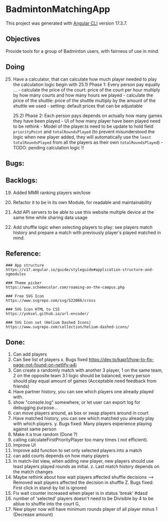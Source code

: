 # BadmintonMatchingApp

This project was generated with [Angular CLI](https://github.com/angular/angular-cli) version 17.3.7.

## Objectives

Provide tools for a group of Badminton users, with fairness of use in mind.

## Doing

25. Have a calculator, that can calculate how much player needed to play
    the calculation logic begin with
    25.1) Phase 1: Every person pay equally ... - calculate the price of the court: price of the court per hour multiply by how many courts and how many hours we played - calculate the price of the shuttle: price of the shuttle multiply by the amount of the shuttle we used - setting: default prices that can be adjustable

    25.2) Phase 2: Each person pays depends on actually how many games they have been played - UI of how many player have been played need to be rethink - Model of the player.ts need to be update to hold field `priorityPoint` and `totalRoundsPlayed`
    (to prevent misunderstood the logic when new player added,
    they will automatically use the `least totalRoundsPlayed` from all the players as their own `totalRoundsPlayed`) - TODO: pending calculation logic !!

## Bugs:

## Backlogs:

19. Added MMR ranking players win/lose
20. Refactor it to be in its own Module, for readable and maintainability

21. Add API servers to be able to use this website multiple device at the same time while sharing data usage
22. Add shuffle logic when selecting players to play:
    see players match history and prepare a match with previously player's played matched in mind.

## Reference:

    ### App structure
    https://v17.angular.io/guide/styleguide#application-structure-and-ngmodules

    ### Theme picker
    https://www.schemecolor.com/roaming-on-the-campus.php

    ### Free SVG Icon
    https://www.svgrepo.com/svg/522086/cross

    ### SVG Icon HTML to CSS
    https://yoksel.github.io/url-encoder/

    ### SVG Icon set (Helium Dashed Icons)
    https://www.svgrepo.com/collection/helium-dashed-icons/

## Done:

1. Can add players
2. Can See list of players
   x. Bugs fixed https://dev.to/kapi1/how-to-fix-page-not-found-on-netlify-a4i
3. Can create a randomly match with another 3 player, 1 on the same team, 2 on the opposite team
   3.1 logic should be balanced, every person should play equal amount of games (Acceptable need feedback from friends)
4. Have partner history, you can see which players one already played with.
5. show "console.log" somewhere, or let user can export log for debugging purpose...
6. can move players around, as box
   or swap players around in court
7. Have matched history, you can see which matched you already play with which players.
   y. Bugs fixed: Many players experience playing against same person
8. Make it a true random (Done ?)
9. calling calculateFirstPriorityPlayer too many times ( not efficient).
10. Improve UI
11. Improve add function to set only selected players into a match
12. can add courts depends on how many players
13. In match-list view, when adding new player, new players should use least players played rounds as initial.
    z. Last match history depends on the match changes
14. Maybe rethink about how wait players affected shuffle decisions
    --> Removed wait players affected the decision in shuffle
    Z. Bugs fixed: First click in stand-by list is ignored
15. Fix wait counter increased when player is in status 'break'
    #dasd
16. number of 'selected' players doesn't need to be Divisible by 4
    to be ablue to shuffle into the court
    G,
17. New player now will have minimum rounds player of all player minus 1 (Decrease amount)
